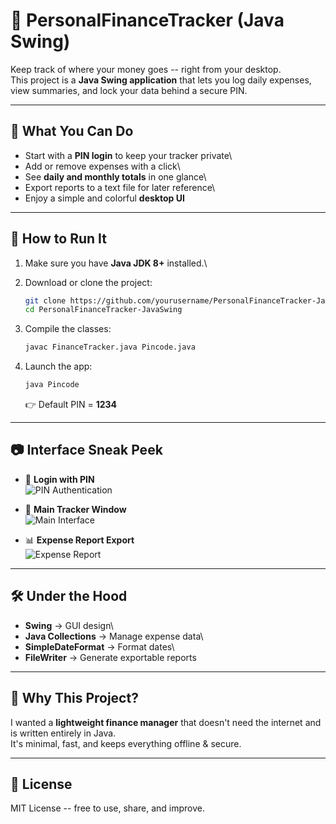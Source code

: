 # 🏦 PersonalFinanceTracker (Java Swing)

Keep track of where your money goes -- right from your desktop.\
This project is a **Java Swing application** that lets you log daily
expenses, view summaries, and lock your data behind a secure PIN.

------------------------------------------------------------------------

## 📌 What You Can Do

-   Start with a **PIN login** to keep your tracker private\
-   Add or remove expenses with a click\
-   See **daily and monthly totals** in one glance\
-   Export reports to a text file for later reference\
-   Enjoy a simple and colorful **desktop UI**

------------------------------------------------------------------------

## 🚀 How to Run It

1.  Make sure you have **Java JDK 8+** installed.\

2.  Download or clone the project:

    ``` bash
    git clone https://github.com/yourusername/PersonalFinanceTracker-JavaSwing.git
    cd PersonalFinanceTracker-JavaSwing
    ```

3.  Compile the classes:

    ``` bash
    javac FinanceTracker.java Pincode.java
    ```

4.  Launch the app:

    ``` bash
    java Pincode
    ```

    👉 Default PIN = **1234**

------------------------------------------------------------------------

## 📷 Interface Sneak Peek

-   🔑 **Login with PIN**\
    ![PIN Authentication](pincode1.png)

-   📝 **Main Tracker Window**\
    ![Main Interface](financetracker1.png)

-   📊 **Expense Report Export**\
    ![Expense Report](financetracker2.png)

------------------------------------------------------------------------

## 🛠️ Under the Hood

-   **Swing** → GUI design\
-   **Java Collections** → Manage expense data\
-   **SimpleDateFormat** → Format dates\
-   **FileWriter** → Generate exportable reports

------------------------------------------------------------------------

## 🤔 Why This Project?

I wanted a **lightweight finance manager** that doesn't need the
internet and is written entirely in Java.\
It's minimal, fast, and keeps everything offline & secure.

------------------------------------------------------------------------

## 📜 License

MIT License -- free to use, share, and improve.
